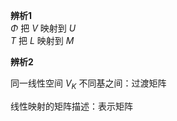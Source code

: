 **辨析1**    
 $\Phi$ 把 $V$ 映射到 $U$     
 $T$ 把 $L$ 映射到 $M$     
    
**辨析2**    
    
同一线性空间 $V_K$ 不同基之间：过渡矩阵    
    
线性映射的矩阵描述：表示矩阵    
